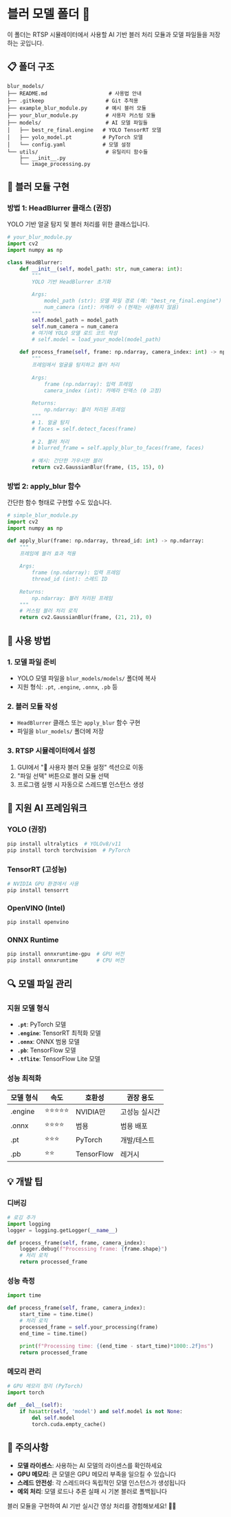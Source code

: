 # 블러 모델 폴더 🎨

이 폴더는 RTSP 시뮬레이터에서 사용할 AI 기반 블러 처리 모듈과 모델 파일들을 저장하는 곳입니다.

## 📋 폴더 구조

```
blur_models/
├── README.md                    # 사용법 안내
├── .gitkeep                    # Git 추적용
├── example_blur_module.py      # 예시 블러 모듈
├── your_blur_module.py         # 사용자 커스텀 모듈
├── models/                     # AI 모델 파일들
│   ├── best_re_final.engine   # YOLO TensorRT 모델
│   ├── yolo_model.pt          # PyTorch 모델
│   └── config.yaml            # 모델 설정
└── utils/                      # 유틸리티 함수들
    ├── __init__.py
    └── image_processing.py
```

## 🔧 블러 모듈 구현

### 방법 1: HeadBlurrer 클래스 (권장)
YOLO 기반 얼굴 탐지 및 블러 처리를 위한 클래스입니다.

```python
# your_blur_module.py
import cv2
import numpy as np

class HeadBlurrer:
    def __init__(self, model_path: str, num_camera: int):
        """
        YOLO 기반 HeadBlurrer 초기화
        
        Args:
            model_path (str): 모델 파일 경로 (예: "best_re_final.engine")
            num_camera (int): 카메라 수 (현재는 사용하지 않음)
        """
        self.model_path = model_path
        self.num_camera = num_camera
        # 여기에 YOLO 모델 로드 코드 작성
        # self.model = load_your_model(model_path)
        
    def process_frame(self, frame: np.ndarray, camera_index: int) -> np.ndarray:
        """
        프레임에서 얼굴을 탐지하고 블러 처리
        
        Args:
            frame (np.ndarray): 입력 프레임
            camera_index (int): 카메라 인덱스 (0 고정)
            
        Returns:
            np.ndarray: 블러 처리된 프레임
        """
        # 1. 얼굴 탐지
        # faces = self.detect_faces(frame)
        
        # 2. 블러 처리
        # blurred_frame = self.apply_blur_to_faces(frame, faces)
        
        # 예시: 간단한 가우시안 블러
        return cv2.GaussianBlur(frame, (15, 15), 0)
```

### 방법 2: apply_blur 함수
간단한 함수 형태로 구현할 수도 있습니다.

```python
# simple_blur_module.py
import cv2
import numpy as np

def apply_blur(frame: np.ndarray, thread_id: int) -> np.ndarray:
    """
    프레임에 블러 효과 적용
    
    Args:
        frame (np.ndarray): 입력 프레임
        thread_id (int): 스레드 ID
        
    Returns:
        np.ndarray: 블러 처리된 프레임
    """
    # 커스텀 블러 처리 로직
    return cv2.GaussianBlur(frame, (21, 21), 0)
```

## 🚀 사용 방법

### 1. 모델 파일 준비
- YOLO 모델 파일을 `blur_models/models/` 폴더에 복사
- 지원 형식: `.pt`, `.engine`, `.onnx`, `.pb` 등

### 2. 블러 모듈 작성
- `HeadBlurrer` 클래스 또는 `apply_blur` 함수 구현
- 파일을 `blur_models/` 폴더에 저장

### 3. RTSP 시뮬레이터에서 설정
1. GUI에서 "🎨 사용자 블러 모듈 설정" 섹션으로 이동
2. "파일 선택" 버튼으로 블러 모듈 선택
3. 프로그램 실행 시 자동으로 스레드별 인스턴스 생성

## 🎯 지원 AI 프레임워크

### YOLO (권장)
```bash
pip install ultralytics  # YOLOv8/v11
pip install torch torchvision  # PyTorch
```

### TensorRT (고성능)
```bash
# NVIDIA GPU 환경에서 사용
pip install tensorrt
```

### OpenVINO (Intel)
```bash
pip install openvino
```

### ONNX Runtime
```bash
pip install onnxruntime-gpu  # GPU 버전
pip install onnxruntime      # CPU 버전
```

## 🔍 모델 파일 관리

### 지원 모델 형식
- **`.pt`**: PyTorch 모델
- **`.engine`**: TensorRT 최적화 모델
- **`.onnx`**: ONNX 범용 모델
- **`.pb`**: TensorFlow 모델
- **`.tflite`**: TensorFlow Lite 모델

### 성능 최적화
| 모델 형식 | 속도 | 호환성 | 권장 용도 |
|-----------|------|--------|-----------|
| .engine | ⭐⭐⭐⭐⭐ | NVIDIA만 | 고성능 실시간 |
| .onnx | ⭐⭐⭐⭐ | 범용 | 범용 배포 |
| .pt | ⭐⭐⭐ | PyTorch | 개발/테스트 |
| .pb | ⭐⭐ | TensorFlow | 레거시 |

## 💡 개발 팁

### 디버깅
```python
# 로깅 추가
import logging
logger = logging.getLogger(__name__)

def process_frame(self, frame, camera_index):
    logger.debug(f"Processing frame: {frame.shape}")
    # 처리 로직
    return processed_frame
```

### 성능 측정
```python
import time

def process_frame(self, frame, camera_index):
    start_time = time.time()
    # 처리 로직
    processed_frame = self.your_processing(frame)
    end_time = time.time()
    
    print(f"Processing time: {(end_time - start_time)*1000:.2f}ms")
    return processed_frame
```

### 메모리 관리
```python
# GPU 메모리 정리 (PyTorch)
import torch

def __del__(self):
    if hasattr(self, 'model') and self.model is not None:
        del self.model
        torch.cuda.empty_cache()
```

## 🚨 주의사항

- **모델 라이센스**: 사용하는 AI 모델의 라이센스를 확인하세요
- **GPU 메모리**: 큰 모델은 GPU 메모리 부족을 일으킬 수 있습니다
- **스레드 안전성**: 각 스레드마다 독립적인 모델 인스턴스가 생성됩니다
- **예외 처리**: 모델 로드나 추론 실패 시 기본 블러로 폴백됩니다

블러 모듈을 구현하여 AI 기반 실시간 영상 처리를 경험해보세요! 🎨✨ 